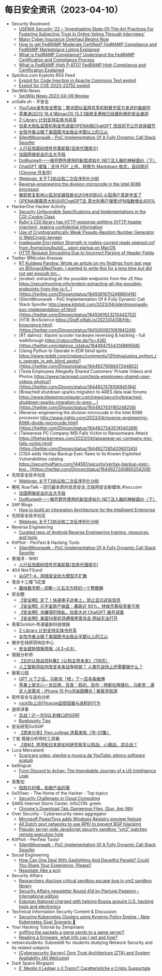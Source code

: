 # 每日安全资讯（2023-04-10）

- Security Boulevard
  - [USENIX Security ’22 – ‘Investigating State-Of-The-Art Practices For Fostering Subjective Trust In Online Voting Through Interviews’](https://securityboulevard.com/2023/04/usenix-security-22-investigating-state-of-the-art-practices-for-fostering-subjective-trust-in-online-voting-through-interviews/)
  - [Major Cyber Insurance Overhaul Begins Now](https://securityboulevard.com/2023/04/major-cyber-insurance-overhaul-begins-now/)
  - [How to get FedRAMP Moderate Certified? FedRAMP Compliance and FedRAMP Marketplace Listing Explained](https://securityboulevard.com/2023/04/how-to-get-fedramp-moderate-certified-fedramp-compliance-and-fedramp-marketplace-listing-explained/)
  - [What is FedRAMP Compliance? Understand the FedRAMP Certification and Compliance Process](https://securityboulevard.com/2023/04/what-is-fedramp-compliance-understand-the-fedramp-certification-and-compliance-process/)
  - [What is FedRAMP High P-ATO? FedRAMP High Compliance and Certification Explained](https://securityboulevard.com/2023/04/what-is-fedramp-high-p-ato-fedramp-high-compliance-and-certification-explained/)
- Sploitus.com Exploits RSS Feed
  - [Exploit for Code Injection in Apache Commons Text exploit](https://sploitus.com/exploit?id=4255AF65-1BE3-5436-98DB-31AB4A584BFB&utm_source=rss&utm_medium=rss)
  - [Exploit for CVE-2023-23752 exploit](https://sploitus.com/exploit?id=2A787775-8C03-5EC0-BFD1-8286CB37FAA4&utm_source=rss&utm_medium=rss)
- SecWiki News
  - [SecWiki News 2023-04-09 Review](http://www.sec-wiki.com/?2023-04-09)
- unSafe.sh - 不安全
  - [YouTube发布安全警告：欺诈团伙滥用共享机制冒充官方发送钓鱼邮件](https://buaq.net/go-157826.html)
  - [苹果通过iOS 16.4.1和macOS 13.3.1版修复两枚已经被利用的安全漏洞](https://buaq.net/go-157803.html)
  - [Z-Library 计划支持实体书共享](https://buaq.net/go-157819.html)
  - [加拿大隐私监管机构宣布调查OPENAI和ChatGPT 但目前不公开具体细节](https://buaq.net/go-157804.html)
  - [女性作者占据了美国图书出版业半壁以上的江山](https://buaq.net/go-157820.html)
  - [SilentMoonwalk - PoC Implementation Of A Fully Dynamic Call Stack Spoofer](https://buaq.net/go-157793.html)
  - [人行征信密码控件完美卸载(去除代理提示)](https://buaq.net/go-157790.html)
  - [加固网络安全的五大手段](https://buaq.net/go-157766.html)
  - [DotRunpeX——揭开野外使用的新型虚拟化.NET注入器的神秘面纱（下）](https://buaq.net/go-157767.html)
  - [ChatGPT 增强：支持 PDF 上传、转换为 Markdown 格式，自动提问[Chrome 开发中]](https://buaq.net/go-157759.html)
  - [Weblogic 关于T3协议和二次反序列化分析](https://buaq.net/go-157756.html)
  - [Reverse-engineering the division microcode in the Intel 8086 processor](https://buaq.net/go-157733.html)
  - [微软修复影响火狐浏览器性能长达5年的BUG 火狐用户真是辛苦了](https://buaq.net/go-157727.html)
  - [OPENAI屏蔽意大利访问ChatGPT后 意大利用户搜索VPN指数增长400%](https://buaq.net/go-157728.html)
- HackerOne Hacker Activity
  - [Security Unfavorable Specifications and Implementations in the CGI::Cookie Class](https://hackerone.com/reports/1889477)
  - [Ruby's CGI library has HTTP response splitting (HTTP header injection), leaking confidential information](https://hackerone.com/reports/1889474)
  - [Use of Cryptographically Weak Pseudo-Random Number Generator in WebCrypto keygen](https://hackerone.com/reports/1888803)
  - [Inadequate Encryption Strength in nodejs-current reads openssl.cnf from /home/iojs/build/... upon startup on MacOS](https://hackerone.com/reports/1888758)
  - [HTTP Request Smuggling Due to Incorrect Parsing of Header Fields](https://hackerone.com/reports/1888760)
- Twitter @Nicolas Krassas
  - [RT Kuldeep Pandya: Wrote an article on my findings from last year on @SynackRedTeam. I wanted to write this for a long time but did not get enough tim...](https://twitter.com/kuldeepdotexe/status/1645102485445521409)
  - [endext: extracting all the possible endpoints from the JS files https://securityonline.info/endext-extracting-all-the-possible-endpoints-from-the-js-f...](https://twitter.com/Dinosn/status/1645061670249660416)
  - [SilentMoonwalk - PoC Implementation Of A Fully Dynamic Call Stack Spoofer http://www.kitploit.com/2023/04/silentmoonwalk-poc-implementation-of.html](https://twitter.com/Dinosn/status/1645061623210442752)
  - [HTB: BroScience https://0xdf.gitlab.io/2023/04/08/htb-broscience.html](https://twitter.com/Dinosn/status/1645000921061941249)
  - [RT dalmoz: Xiaomi scooter hardware reversing & hacking - full walkthrough https://robocoffee.de/?p=436](https://twitter.com/dalmoz_/status/1644947554314989568)
  - [Using Python to Operate in EDR blind spots https://www.reddit.com/r/netsec/comments/12fmhya/using_python_to_operate_in_edr_blind_spots/](https://twitter.com/Dinosn/status/1644927906647244802)
  - [Tesla Employees Allegedly Shared Customers’ Private Videos and Photos https://www.hackread.com/tesla-employees-shared-user-videos-photos/](https://twitter.com/Dinosn/status/1644927478106845184)
  - [Breached shutdown sparks migration to ARES data leak forums https://www.bleepingcomputer.com/news/security/breached-shutdown-sparks-migration-to-ares-...](https://twitter.com/Dinosn/status/1644927431185248256)
  - [Reverse-engineering the division microcode in the Intel 8086 processor http://www.righto.com/2023/04/reverse-engineering-8086-divide-microcode.html](https://twitter.com/Dinosn/status/1644927343574540289)
  - [Taiwanese PC Company MSI Falls Victim to Ransomware Attack https://thehackernews.com/2023/04/taiwanese-pc-company-msi-falls-victim.html](https://twitter.com/Dinosn/status/1644927285420601345)
  - [CISA adds Veritas Backup Exec flaws to its Known Exploited Vulnerabilities catalog https://securityaffairs.com/144561/security/veritas-backup-exec-kno...](https://twitter.com/Dinosn/status/1644927240860254208)
- 先知安全技术社区
  - [Weblogic 关于T3协议和二次反序列化分析](https://xz.aliyun.com/t/12397)
- 嘶吼 RoarTalk – 回归最本质的信息安全,互联网安全新媒体,4hou.com
  - [加固网络安全的五大手段](https://www.4hou.com/posts/jgQW)
  - [DotRunpeX——揭开野外使用的新型虚拟化.NET注入器的神秘面纱（下）](https://www.4hou.com/posts/17xj)
- SAP Blogs
  - [How to build an Integration Architecture for the Intelligent Enterprise](https://blogs.sap.com/2023/04/09/how-to-build-an-integration-architecture-for-the-intelligent-enterprise/)
- 先知安全技术社区
  - [Weblogic 关于T3协议和二次反序列化分析](https://xz.aliyun.com/t/12397)
- Reverse Engineering
  - [Curated repo of Android Reverse Engineering training, resources, and tools](https://www.reddit.com/r/ReverseEngineering/comments/12gxids/curated_repo_of_android_reverse_engineering/)
- KitPloit - PenTest & Hacking Tools
  - [SilentMoonwalk - PoC Implementation Of A Fully Dynamic Call Stack Spoofer](http://www.kitploit.com/2023/04/silentmoonwalk-poc-implementation-of.html)
- 黑海洋 - WIKI
  - [人行征信密码控件完美卸载(去除代理提示)](https://blog.upx8.com/3399)
- 404 Not F0und
  - [从GPT-4、网络安全到大模型不扩散](https://mp.weixin.qq.com/s?__biz=MzUzNDU2NTIxOA==&mid=2247484053&idx=1&sn=e52dea55b74707663d594f5c4b7d7101&chksm=fa939a98cde4138e9678fbd750b23dbc01fe67d78f60e4f5b2774bb42d634d6618e56b770c34&scene=58&subscene=0#rd)
- 青衣十三楼飞花堂
  - [趣味数学题--求解一元五次方程的一个整数解](https://mp.weixin.qq.com/s?__biz=MzUzMjQyMDE3Ng==&mid=2247486589&idx=1&sn=3f8d372d1e04a94829a4335d5a6ca5e6&chksm=fab2cf42cdc54654b36d5ed84c6ece68d7dc53076917f8bd32e8da3b48b9ad02fbdffd0a6f6b&scene=58&subscene=0#rd)
- 安全圈
  - [【安全圈】定了！快递电子运单上，禁止显示这些信息](https://mp.weixin.qq.com/s?__biz=MzIzMzE4NDU1OQ==&mid=2652032250&idx=1&sn=554c3555795c0f126888bb3e9c7ab7e5&chksm=f36fe0bac41869ac7252eb76948a5e28fd7fda7d61c81ef1ccf7ff06eb7e3d497c0ea990a6f7&scene=58&subscene=0#rd)
  - [【安全圈】元宇宙房产崩盘：暴跌近 90%，林俊杰等投资者亏惨](https://mp.weixin.qq.com/s?__biz=MzIzMzE4NDU1OQ==&mid=2652032250&idx=2&sn=e1e5fd69402656a4955df1d9f78e66bb&chksm=f36fe0bac41869acc85b2d4d1fbf0cef155ea66f723ba1f6569e81e9bc6352515a69c197881e&scene=58&subscene=0#rd)
  - [【安全圈】涉嫌侵犯隐私，加拿大对 ChatGPT 展开调查](https://mp.weixin.qq.com/s?__biz=MzIzMzE4NDU1OQ==&mid=2652032250&idx=3&sn=82807765c9d9b8a00bf74eeda0a28025&chksm=f36fe0bac41869ac527fa35aef6cc4b55eb0912dd8c5b7c9c3da8484c7157f31ec26b2118529&scene=58&subscene=0#rd)
  - [【安全圈】美国14家机场遭俄黑客攻击 网站无法打开](https://mp.weixin.qq.com/s?__biz=MzIzMzE4NDU1OQ==&mid=2652032250&idx=4&sn=0558d4e7e22e099ad4c5d83e5f19bd4c&chksm=f36fe0bac41869ac64256b88b47228aaae8e14412b92fd774ea3cdb2e68d7e811fc0e7c665f2&scene=58&subscene=0#rd)
- 奇客Solidot–传递最新科技情报
  - [Z-Library 计划支持实体书共享](https://www.solidot.org/story?sid=74613)
  - [女性作者占据了美国图书出版业半壁以上的江山](https://www.solidot.org/story?sid=74612)
- 微步在线研究响应中心
  - [安全威胁情报周报（4.3~4.9）](https://mp.weixin.qq.com/s?__biz=Mzg5MTc3ODY4Mw==&mid=2247500929&idx=1&sn=62e1ac45d67fbecc2a9ed6cb090f3cd2&chksm=cfcaa795f8bd2e837c05ac50eb559f376a749165e9e88ef9879f2b57168b27de8976d6c410ec&scene=58&subscene=0#rd)
- 情报分析师
  - [【北约认知战资料集】《认知主导未来》（118页）](https://mp.weixin.qq.com/s?__biz=MzA3Mjc1MTkwOA==&mid=2650527207&idx=1&sn=741ec04f17838c1cc58eaadc3ba8bcc9&chksm=8716fbacb06172bad82936d74e31b805dd926865c955a17b81a0d7b6218685a58dda441bfd74&scene=58&subscene=0#rd)
  - [人工智能将如何改变未来战争样貌？ 人类在战场上还需要做什么？](https://mp.weixin.qq.com/s?__biz=MzA3Mjc1MTkwOA==&mid=2650527207&idx=2&sn=ed737a0ba8c97c8ee38221227fb21104&chksm=8716fbacb06172ba040afe2c4612a6160ee4f8ce4cd7c20c3f7ae95625e783dd2d883c84ffdb&scene=58&subscene=0#rd)
- 极客公园
  - [GPT 火了之后，马斯克「喷」了一百多条微博](https://mp.weixin.qq.com/s?__biz=MTMwNDMwODQ0MQ==&mid=2652989514&idx=1&sn=e8d99b554e53232ca4aaf23071cb20e6&chksm=7e5415fc49239cea182c26584982411e0cc201f2aa4d9203bb736d296c4ae4af9a0f40716b03&scene=58&subscene=0#rd)
  - [苹果上架文心一言应用，百度：假的，告你；特斯拉再降价，马斯克：满足人民需求；iPhone 15 Pro渲染图曝光 | 极客早知道](https://mp.weixin.qq.com/s?__biz=MTMwNDMwODQ0MQ==&mid=2652989493&idx=1&sn=8c025d2d83232831ca51218db3a953bf&chksm=7e54158349239c956b4b6fa44203c206e6a71015824240bdecc80c7e314242b547ab01b7d4eb&scene=58&subscene=0#rd)
- 软件安全与逆向分析
  - [rock5b上运行tracee监控容器与进程的行为](https://mp.weixin.qq.com/s?__biz=MzU3MTY5MzQxMA==&mid=2247484195&idx=1&sn=4146d20af7ddd1dc2c50c1133c8f3903&chksm=fcdd032ecbaa8a38bdee30c5825aaca01d081447120c6c751029b103fead03c208b2a83c084d&scene=58&subscene=0#rd)
- 迪哥讲事
  - [实战 | 记一次SQL到接口的SSRF](https://mp.weixin.qq.com/s?__biz=MzIzMTIzNTM0MA==&mid=2247488552&idx=1&sn=5ea105b6c021dd378f1efd6edb336749&chksm=e8a61e4bdfd1975d0fa4cb26ec592f2f4430235a56f6360fcc41c9f5a4c48a087435629b7ff9&scene=58&subscene=0#rd)
  - [Bugbounty Tips](https://mp.weixin.qq.com/s?__biz=MzIzMTIzNTM0MA==&mid=2247488552&idx=2&sn=6ffdac98dcd35c73c48a016479cb7746&chksm=e8a61e4bdfd1975d7cadfc95a53be1b50ab78e9af2232f01f52ee46e79ae6a2cea5b35b822a0&scene=58&subscene=0#rd)
- 安全研究GoSSIP
  - [【周末分享】Pwn.college 连载来啦（18-20集）](https://mp.weixin.qq.com/s?__biz=Mzg5ODUxMzg0Ng==&mid=2247494828&idx=1&sn=4165f78fd3451f41511a5fa241ce85fc&chksm=c063c275f7144b63b2c1a0a9bfc61f86f48697daa47ba252dbadce3b240fb0ec3062b62186b9&scene=58&subscene=0#rd)
- 丁爸 情报分析师的工具箱
  - [【资料】湾湾和日本是如何研究我军认知战、心理战、混合战？](https://mp.weixin.qq.com/s?__biz=MzI2MTE0NTE3Mw==&mid=2651135722&idx=1&sn=68cd59fab10cb1cb518e61a923931535&chksm=f1af69d0c6d8e0c62023cd1a09a35e8986c075e5c1bae7b25efe9bb1470dff05a605866ffc19&scene=58&subscene=0#rd)
- Luca Mercatanti
  - [Scaricare video, playlist e musica da YouTube: elenco software gratuiti](https://luca-mercatanti.com/scaricare-video-playlist-e-musica-da-youtube-elenco-software-gratuiti/?utm_source=rss&utm_medium=rss&utm_campaign=scaricare-video-playlist-e-musica-da-youtube-elenco-software-gratuiti)
- bellingcat
  - [From Discord to 4chan: The Improbable Journey of a US Intelligence Leak](https://www.bellingcat.com/news/2023/04/09/from-discord-to-4chan-the-improbable-journey-of-a-us-defence-leak/)
- 吴鲁加
  - [​拍胶片的慢，和做产品的慢](https://mp.weixin.qq.com/s?__biz=Mzg5NDY4ODM1MA==&mid=2247484395&idx=1&sn=aefc8ccc658eedf66f3b23d2f4d5c550&chksm=c01a8edaf76d07cc9f086ff540772f5b752d5b5f5dc502b0ee2a9d2d615681fbe20c17a1c5bf&scene=58&subscene=0#rd)
- 0x00sec - The Home of the Hacker - Top topics
  - [Security Challenges in Cloud Computing](https://0x00sec.org/t/security-challenges-in-cloud-computing/34416)
- SANS Internet Storm Center, InfoCON: green
  - [Chrome's Download Tab: Dangerous Files, (Sun, Apr 9th)](https://isc.sans.edu/diary/rss/29730)
- Over Security - Cybersecurity news aggregator
  - [Microsoft PowerToys adds Windows Registry preview feature](https://www.bleepingcomputer.com/news/microsoft/microsoft-powertoys-adds-windows-registry-preview-feature/)
  - [All Dutch govt networks to use RPKI to prevent BGP hijacking](https://www.bleepingcomputer.com/news/security/all-dutch-govt-networks-to-use-rpki-to-prevent-bgp-hijacking/)
  - [Popular server-side JavaScript security sandbox “vm2” patches remote execution hole](https://nakedsecurity.sophos.com/2023/04/09/popular-server-side-javascript-security-sandbox-vm2-patches-remote-execution-hole/)
- KitPloit - PenTest Tools!
  - [SilentMoonwalk - PoC Implementation Of A Fully Dynamic Call Stack Spoofer](http://www.kitploit.com/2023/04/silentmoonwalk-poc-implementation-of.html)
- Social Engineering
  - [How Can One Deal With Gaslighting And Deceitful People? Could You Share Your Experience, Please?](https://www.reddit.com/r/SocialEngineering/comments/12gr0n4/how_can_one_deal_with_gaslighting_and_deceitful/)
  - [Negotiate (like a pro)](https://www.reddit.com/r/SocialEngineering/comments/12g8cdc/negotiate_like_a_pro/)
- Security Affairs
  - [Researchers disclose critical sandbox escape bug in vm2 sandbox library](https://securityaffairs.com/144582/hacking/vm2-rce-sandbox-escape.html)
  - [Security Affairs newsletter Round 414 by Pierluigi Paganini – International edition](https://securityaffairs.com/144578/breaking-news/security-affairs-newsletter-round-414-by-pierluigi-paganini.html)
  - [Estonian National charged with helping Russia acquire U.S. hacking tools and electronics](https://securityaffairs.com/144567/cyber-crime/estonian-national-helped-russia-acquire-us-electronics.html)
- Technical Information Security Content & Discussion
  - [Securing Kubernetes Clusters using Kyverno Policy Engine - New Kubernetes Goat Scenario 🚀](https://www.reddit.com/r/netsec/comments/12gov4l/securing_kubernetes_clusters_using_kyverno_policy/)
- Your Hacking Tutorial by Zempirians
  - [sniffing the packets a game sends to a game server?](https://www.reddit.com/r/HowToHack/comments/12gu6te/sniffing_the_packets_a_game_sends_to_a_game_server/)
  - [Reading a firmware, what info can I get and how?](https://www.reddit.com/r/HowToHack/comments/12gfdbm/reading_a_firmware_what_info_can_i_get_and_how/)
- netsecstudents: Subreddit for students studying Network Security and its related subjects
  - [[Cybersecurity Survey] Zero Trust Architecture (ZTA) and System Availability (All Welcome)](https://www.reddit.com/r/netsecstudents/comments/12gxtmx/cybersecurity_survey_zero_trust_architecture_zta/)
- Dark Space Blogspot
  - [E' Meglio Il Ledger o Il Trezor? Caratteristiche e Cripto Supportate](http://darkwhite666.blogspot.com/2023/04/e-meglio-il-ledger-o-il-trezor.html)
